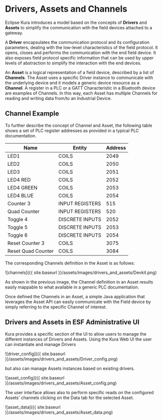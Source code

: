 # Drivers, Assets and Channels

Eclipse Kura introduces a model based on the concepts of **Drivers** and **Assets** to simplify the communication with the field devices attached to a gateway.

A **Driver** encapsulates the communication protocol and its configuration parameters, dealing with the low-level characteristics of the field protocol. It opens, closes and performs the communication with the end field device. It also exposes field protocol specific information that can be used by upper levels of abstraction to simplify the interaction with the end devices.

An **Asset** is a logical representation of a field device, described by a list of **Channels**. The Asset uses a specific Driver instance to communicate with the underlying device and it models a generic device resource as a **Channel**. A register in a PLC or a GATT Characteristic in a Bluetooth device are examples of Channels. In this way, each Asset has multiple Channels for reading and writing data from/to an Industrial Device.

## Channel Example
To further describe the concept of Channel and Asset, the following table shows a set of PLC register addresses as provided in a typical PLC documentation.

Name               | Entity          | Address |
-------------------|-----------------|---------|
LED1               | COILS           | 2049    |
LED2               | COILS           | 2050    |
LED3               | COILS           | 2051    |
LED4 RED           | COILS           | 2052    |
LED4 GREEN         | COILS           | 2053    |
LED4 BLUE          | COILS           | 2054    |
Counter 3          | INPUT REGISTERS | 515     |
Quad Counter       | INPUT REGISTERS | 520     |
Toggle 4           | DISCRETE INPUTS | 2052    |
Toggle 5           | DISCRETE INPUTS | 2053    |
Toggle 6           | DISCRETE INPUTS | 2054    |
Reset Counter 3    | COILS           | 3075    |
Reset Quad Counter | COILS           | 3084    |

The corresponding Channels definition in the Asset is as follows:

![channels]({{ site.baseurl }}/assets/images/drivers_and_assets/Devkit.png)

As shown in the previous image, the Channel definition in an Asset results easily mappable to what available in a generic PLC documentation. 

Once defined the Channels in an Asset, a simple Java application that leverages the Asset API can easily communicate with the Field device by simply referring to the specific Channel of interest.

## Drivers and Assets in ESF Administrative UI
Kura provides a specific section of the UI to allow users to manage the different instances of Drivers and Assets.
Using the Kura Web UI the user can instantiate and manage Drivers

![driver_config]({{ site.baseurl }}/assets/images/drivers_and_assets/Driver_config.png)

but also can manage Assets instances based on existing drivers.

![asset_config]({{ site.baseurl }}/assets/images/drivers_and_assets/Asset_config.png)

The user interface allows also to perform specific reads on the configured Assets' channels clicking on the Data tab for the selected Asset.

![asset_data]({{ site.baseurl }}/assets/images/drivers_and_assets/Asset_data.png)

